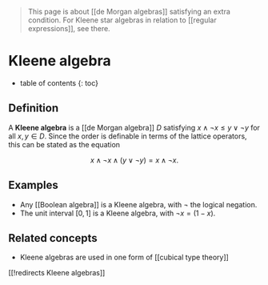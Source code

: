 > This page is about [[de Morgan algebras]] satisfying an extra condition.  For Kleene star algebras in relation to [[regular expressions]], see there.

# Kleene algebra

* table of contents
{: toc}

## Definition

A **Kleene algebra** is a [[de Morgan algebra]] $D$ satisfying $x \wedge \neg x \le y \vee \neg y$ for all $x,y\in D$. Since the order is definable in terms of the lattice operators, this can be stated as the equation

$$ x \wedge \neg x \wedge (y \vee \neg y) = x \wedge \neg x. $$

## Examples

* Any [[Boolean algebra]] is a Kleene algebra, with $\neg$ the logical negation.
* The unit interval $[0,1]$ is a Kleene algebra, with $\neg x = (1-x)$. 

## Related concepts

* Kleene algebras are used in one form of [[cubical type theory]]

[[!redirects Kleene algebras]]
